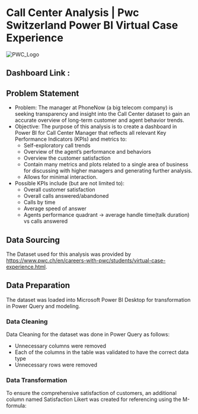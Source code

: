 # Call Center Analysis | Pwc Switzerland Power BI Virtual Case Experience
![PWC_Logo](https://github.com/s-narmada/Call-Center-Analysis/assets/58018941/1db8e82f-7a32-40ad-a16d-fb52d51d7fc5)

## Dashboard Link :

## Problem Statement
- Problem: The manager at PhoneNow (a big telecom company) is seeking transparency and insight into the Call Center dataset to gain an accurate overview of long-term customer and agent behavior trends.
- Objective: The purpose of this analysis is to create a dashboard in Power BI for Call Center Manager that reflects all relevant Key Performance Indicators (KPIs) and metrics to:
  * Self-exploratory call trends
  * Overview of the agent’s performance and behaviors
  * Overview the customer satisfaction
  * Contain many metrics and plots related to a single area of business for discussing with higher managers and generating further analysis.
  * Allows for minimal interaction.
- Possible KPIs include (but are not limited to):
  * Overall customer satisfaction
  * Overall calls answered/abandoned
  * Calls by time
  * Average speed of answer
  * Agents performance quadrant -> average handle time(talk duration) vs calls answered

## Data Sourcing
The Dataset used for this analysis was provided by https://www.pwc.ch/en/careers-with-pwc/students/virtual-case-experience.html.

## Data Preparation
The dataset was loaded into Microsoft Power BI Desktop for transformation in Power Query and modeling.

### Data Cleaning
Data Cleaning for the dataset was done in Power Query as follows:
- Unnecessary columns were removed
- Each of the columns in the table was validated to have the correct data type
- Unnecessary rows were removed

### Data Transformation
To ensure the comprehensive satisfaction of customers, an additional column named Satisfaction Likert was created for referencing using the M-formula:
